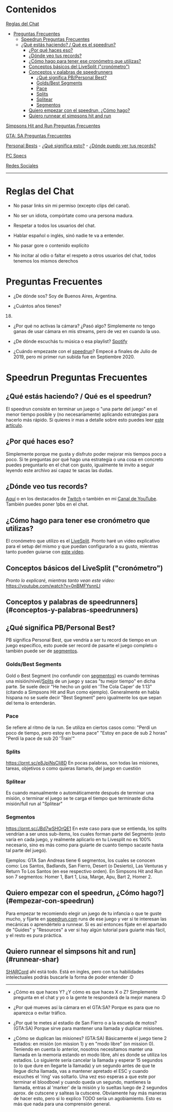 # Contenidos

[Reglas del Chat](#reglas-del-chat)

- [Preguntas Frecuentes](#preguntas-frecuentes)
    - [Speedrun Preguntas Frecuentes](#speedrun-preguntas-frecuentes)
    - [¿Qué estás haciendo? / Qué es el speedrun?](#que-estas-haciendo--que-es-el-speedrun)
        - [¿Por qué haces eso?](#por-que-haces-eso)
        - [¿Dónde veo tus records?](#donde-ver-mis-records)
        - [¿Cómo hago para tener ese cronómetro que utilizas?](#cronometro)
        - [Conceptos básicos del LiveSplit ("cronómetro")](#conceptos-livesplit)
        - [Conceptos y palabras de speedrunners](#conceptos-y-palabras-speedrunners)
            - [¿Qué significa PB/Personal Best?](#que-significa-pb)
            - [Golds/Best Segments](#golds-best-segments)
            - [Pace](#pace)
            - [Splits](#splits)
            - [Splitear](#splitear)
            - [Segmentos](#segmentos)
        - [Quiero empezar con el speedrun, ¿Cómo hago?](#empezar-con-speedrun)
        - [Quiero runnear el simpsons hit and run](#runnear-shar)

[Simpsons Hit and Run Preguntas Frecuentes](#shar-faq)


[GTA: SA Preguntas Frecuentes](#gtasa-faq)


[Personal Bests](#pbs)
    - [¿Qué significa esto?](#que-significa-eso)
    - [¿Dónde puedo ver tus records?](#donde-records)

[PC Specs](#pc-specs)

[Redes Sociales](#redes-sociales)

***

# Reglas del Chat

- No pasar links sin mi permiso (excepto clips del canal).

- No ser un idiota, compórtate como una persona madura.

- Respetar a todos los usuarios del chat.

- Hablar español o inglés, sinó nadie te va a entender.

- No pasar gore o contenido explícito

- No incitar al odio o faltar el respeto a otros usuarios del chat, todos tenemos los mismos derechos


# Preguntas Frecuentes

- ¿De dónde sos?
Soy de Buenos Aires, Argentina.

- ¿Cuántos años tienes?
18.

- ¿Por qué no activas la cámara? ¿Pasó algo?
Simplemente no tengo ganas de usar cámara en mis streams, pero de vez en cuando la uso.

- ¿De dónde escuchás tu música o esa playlist?
[Spotify](https://open.spotify.com/playlist/0yiICZMIVct6Ft700pwm2G?si=d02cebf303284cef) 

- ¿Cuándo empezaste con el [speedrun](https://es.wikipedia.org/wiki/Speedrun)?
Empecé a finales de Julio de 2019, pero mi primer run subida fue en Septiembre 2020.

# Speedrun Preguntas Frecuentes
   ## ¿Qué estás haciendo? / Qué es el speedrun?
El speedrun consiste en terminar un juego o "una parte del juego" en el menor tiempo posible y (no necesariamente) aplicando estrategias para hacerlo más rápido.
Si quieres ir mas a detalle sobre esto puedes leer [este artículo](https://es.wikipedia.org/wiki/Speedrun).

 ## ¿Por qué haces eso?
 Simplemente porque me gusta y disfruto poder mejorar mis tiempos poco a poco. Si te preguntas por qué hago una estrategia o una cosa en concreto puedes preguntarlo en el chat con gusto, igualmente te invito a seguir leyendo este archivo así capaz te sacas las dudas.

## ¿Dónde veo tus records?
[Aquí](https://speedrun.com/user/choripanycristi) o en los destacados de [Twitch](https://twitch.tv/choripanycristi) o también en mi [Canal de YouTube](https://www.youtube.com/@choripanycristi/).
También puedes poner !pbs en el chat.

## ¿Cómo hago para tener ese cronómetro que utilizas?
El cronómetro que utilizo es el [LiveSplit](https://livesplit.org/).
Pronto haré un video explicativo para el setup del mismo y que puedan configurarlo a su gusto, mientras tanto pueden guiarse con [este video](https://youtube.com/watch?v=0nBMFYsnnLI).

## Conceptos básicos del LiveSplit ("cronómetro")
*Pronto lo explicaré, mientras tanto vean este video:*
https://youtube.com/watch?v=0nBMFYsnnLI

## Conceptos y palabras de speedrunners](#conceptos-y-palabras-speedrunners)

## ¿Qué significa PB/Personal Best?
PB significa Personal Best, que vendría a ser tu record de tiempo en un juego específico, esto puede ser record de pasarte el juego completo o también puede ser de [segmentos](#segmentos).

### Golds/Best Segments
Gold o Best Segment (no confundir con [segmentos](#segmentos)) es cuando terminas una misión/nivel/[Splits](#splits) de un juego y sacas "tu mejor tiempo" en dicha parte.
Se suele decir "He hecho un gold en 'The Cola Caper' de 1:13" (citando a Simpsons Hit and Run como ejemplo).
Generalmente en habla hispana no se suele decir "Best Segment" pero igualmente los que sepan del tema lo entenderán.

### Pace
Se refiere al ritmo de la run. Se utiliza en ciertos casos como:
    "Perdí un poco de tiempo, pero estoy en buena pace"
    "Estoy en pace de sub 2 horas"
    "Perdí la pace de sub 20 'Train'"

### Splits
https://prnt.sc/e8JpiNsCIj8D
En pocas palabras, son todas las misiones, tareas, objetivos o como quieras llamarlo, del juego en cuestión

### Splitear
Es cuando manualmente o automáticamente después de terminar una misión, o terminar el juego se te carga el tiempo que terminaste dicha misión/full run al "Splitear"

### Segmentos
https://prnt.sc/JBd7wSHOrQE1
En este caso para que se entienda, los splits vendrían a ser unos sub-items, los cuales forman parte del Segmento (esto varía en cada juego, y realmente aplicarlo en tu Livesplit no es 100% necesario, sino es más como para guiarte de cuanto tiempo sacaste hasta tal parte del juego).

Ejemplos:
    GTA San Andreas tiene 6 segmentos, los cuales se conocen como: Los Santos, Badlands, San Fierro, Desert (o Desierto), Las Venturas y Return To Los Santos (en ese respectivo orden).
    En Simpsons Hit and Run son 7 segmentos: Homer 1, Bart 1, Lisa, Marge, Apu, Bart 2, Homer 2.

## Quiero empezar con el speedrun, ¿Cómo hago?](#empezar-con-speedrun)
Para empezar te recomiendo elegir un juego de tu infancia o que te guste mucho, y fijarte en [speedrun.com](https://speedrun.com) runs de ese juego y ver si te interesan las mecánicas o aprendértelo a runnear. Si es así entonces fijate en el apartado de "Guides" y "Resources" a ver si hay algún tutorial para guiarte más fácil, y el resto es pura práctica.

## Quiero runnear el simpsons hit and run](#runnear-shar)
[SHARCord](https://discord.gg/nU48TVd) ahí está todo. 
Está en ingles, pero con tus habilidades intelectuales podrás buscarle la forma de poder entender :D

***
- ¿Cómo es que haces Y? ¿Y cómo es que haces X o Z?
Simplemente pregunta en el chat y yo o la gente te responderá de la mejor manera :D

- ¿Por qué mueves así la cámara en el GTA:SA?
Porque es para que no aparezca o evitar tráfico.

- ¿Por qué te metes al estadio de San Fierro o a la escuela de motos? (GTA:SA)
Porque sirve para mantener una llamada y duplicar misiones.

- ¿Cómo se duplican las misiones? (GTA:SA)
Básicamente el juego tiene 2 estados: en misión (on mission 1) y en "modo libre" (on mission 0).
Teniendo en cuenta lo anterior, nosotros necesitamos manter una llamada en la memoria estando en modo libre, ahí es donde se utiliza los estadios.
Lo siguiente sería cancelar la llamada y esperar 15 segundos (o lo que dure en llegarte la llamada) y un segundo antes de que te llegue dicha llamada, vas a mantener apretado el ESC y cuando escuches el 'ring' vas soltarlo.
Una vez eso esperas a que este por terminar el bloodbowl y cuando queda un segundo, mantienes la llamada, entras al 'marker' de la misión y lo sueltas luego de 2 segundos aprox. de cutscene y salteas la cutscene.
Obviamente hay más maneras de hacer esto, pero si lo explico TODO sería un agobiamiento. Esto es más que nada para una comprensión general.
